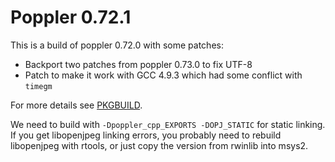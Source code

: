 # Poppler 0.72.1

This is a build of poppler 0.72.0 with some patches:

 - Backport two patches from poppler 0.73.0 to fix UTF-8
 - Patch to make it work with GCC 4.9.3 which had some conflict with `timegm`

For more details see [PKGBUILD](mingw-w64-poppler/PKGBUILD).
 
We need to build with `-Dpoppler_cpp_EXPORTS -DOPJ_STATIC` for static linking. If you get libopenjpeg linking errors, you probably need to rebuild libopenjpeg with rtools, or just copy the version from rwinlib into msys2.
